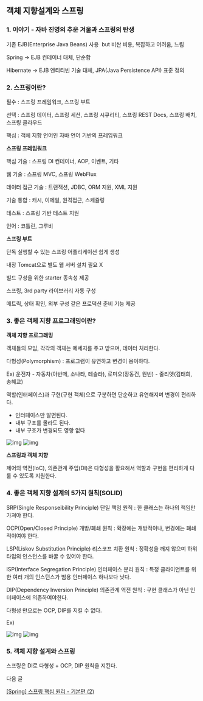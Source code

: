 ## **객체 지향설계와 스프링**

### **1\. 이야기 - 자바 진영의 추운 겨울과 스프링의 탄생**

기존 EJB(Enterprise Java Beans) 사용  but 비싼 비용, 복잡하고 어려움, 느림

Spring -> EJB 컨테이너 대체, 단순함

Hibernate -> EJB 엔티티빈 기술 대체, JPA(Java Persistence API) 표준 정의

### **2\. 스프링이란?**

필수 : 스프링 프레임워크, 스프링 부트

선택 : 스프링 데이터, 스프링 세션, 스프링 시큐리티, 스프링 REST Docs, 스프링 배치, 스프링 클라우드

핵심 : 객체 지향 언어인 자바 언어 기반의 프레임워크

**스프링 프레임워크**

핵심 기술 : 스프링 DI 컨테이너, AOP, 이벤트, 기타

웹 기술 : 스프링 MVC, 스프링 WebFlux

데이터 접근 기술 : 트랜잭션, JDBC, ORM 지원, XML 지원

기술 통합 : 캐시, 이메일, 원격접근, 스케쥴링

테스트 : 스프링 기반 테스트 지원

언어 : 코틀린, 그루비

**스프링 부트**

단독 실행할 수 있는 스프링 어플리케이션 쉽게 생성

내장 Tomcat으로 별도 웹 서버 설치 필요 X

빌드 구성을 위한 starter 종속성 제공

스프링, 3rd party 라이브러리 자동 구성

메트릭, 상태 확인, 외부 구성 같은 프로덕션 준비 기능 제공

### **3\. 좋은 객체 지향 프로그래밍이란?**

**객체 지향 프로그래밍**

객체들의 모임, 각각의 객체는 메세지를 주고 받으며, 데이터 처리한다.

다형성(Polymorphism) : 프로그램이 유연하고 변경이 용이하다.

Ex) 운전자 - 자동차(아반떼, 소나타, 테슬라), 로미오(장동건, 원빈) - 줄리엣(김태희, 송혜교)

역할(인터페이스)과 구현(구현 객체)으로 구분하면 단순하고 유연해지며 변경이 편리하다.

-   인터페이스만 알면된다.
-   내부 구조를 몰라도 된다.
-   내부 구조가 변경되도 영향 없다

![img](https://img1.daumcdn.net/thumb/R1280x0/?scode=mtistory2&fname=https%3A%2F%2Fblog.kakaocdn.net%2Fdn%2FdgT4dX%2FbtrWfQgs5dd%2FtgYXtdkK9NjIsO0S4TGf4k%2Fimg.png)
![img](https://img1.daumcdn.net/thumb/R1280x0/?scode=mtistory2&fname=https%3A%2F%2Fblog.kakaocdn.net%2Fdn%2FnhET8%2FbtrWd13Rvmo%2FAaZKj94Sbtgzo81mbtbOhK%2Fimg.png)

**스프링과 객체 지향**

제어의 역전(IoC), 의존관계 주입(DI)은 다형성을 활요해서 역할과 구현을 편리하게 다룰 수 있도록 지원한다.

### **4\. 좋은 객체 지향 설계의 5가지 원칙(SOLID)**

SRP(Single Responseibility Principle) 단일 책임 원칙 : 한 클래스는 하나의 책임만 가져야 한다.

OCP(Open/Closed Principle) 개방/폐쇄 원칙 : 확장에는 개방적이나, 변경에는 폐쇄적이여야 한다.

LSP(Liskov Substitution Principle) 리스코프 치환 원칙 : 정확성을 깨지 않으며 하위 타입의 인스턴스를 바꿀 수 있어야 한다.

ISP(Interface Segregation Principle) 인터페이스 분리 원칙 : 특정 클라이언트를 위한 여러 개의 인스턴스가 범용 인터페이스 하나보다 낫다.

DIP(Dependency Inversion Principle) 의존관계 역전 원칙 : 구현 클래스가 아닌 인터페이스에 의존하여야한다.

다형성 만으로는 OCP, DIP를 지킬 수 없다.

Ex)

![img](https://img1.daumcdn.net/thumb/R1280x0/?scode=mtistory2&fname=https%3A%2F%2Fblog.kakaocdn.net%2Fdn%2F3Ghd1%2FbtrWc1pMCmv%2F7X2vvooSDgAYaSF2ZShEuk%2Fimg.png)
![img](https://img1.daumcdn.net/thumb/R1280x0/?scode=mtistory2&fname=https%3A%2F%2Fblog.kakaocdn.net%2Fdn%2FkZh6W%2FbtrWnoC7R4e%2FTHvbqZyMF7DbzFLj63uUfk%2Fimg.png)

### **5\. 객체 지향 설계와 스프링**

스프링은 DI로 다형성 + OCP, DIP 원칙을 지킨다.

다음 글

[\[Spring\] 스프링 핵심 원리 - 기본편 (2)](https://kkkkang1009.tistory.com/46)
